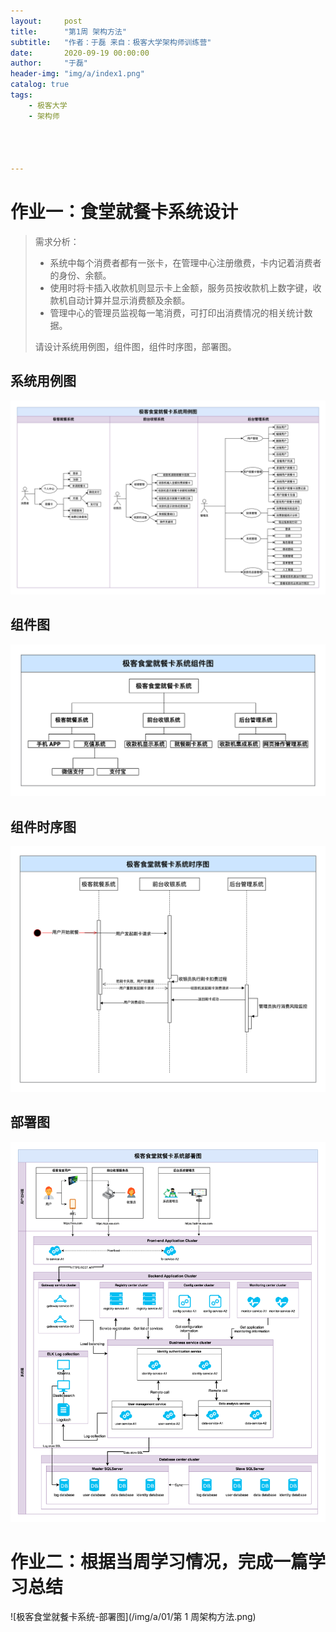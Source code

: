 ```yaml
---
layout:     post
title:      "第1周 架构方法"
subtitle:   "作者：于磊 来自：极客大学架构师训练营"
date:       2020-09-19 00:00:00
author:     "于磊"
header-img: "img/a/index1.png"
catalog: true
tags:
    - 极客大学
    - 架构师




---
```




# 作业一：食堂就餐卡系统设计

> 需求分析：
>
> - 系统中每个消费者都有一张卡，在管理中心注册缴费，卡内记着消费者的身份、余额。
> - 使用时将卡插入收款机则显示卡上金额，服务员按收款机上数字键，收款机自动计算并显示消费额及余额。
> - 管理中心的管理员监视每一笔消费，可打印出消费情况的相关统计数据。
>
> 请设计系统用例图，组件图，组件时序图，部署图。

## 系统用例图

![极客食堂就餐卡系统-系统用例图](/img/a/01/极客食堂就餐卡系统-系统用例图.png)



## 组件图

![极客食堂就餐卡系统-组件图](/img/a/01/极客食堂就餐卡系统-组件图.png)



## 组件时序图

![极客食堂就餐卡系统-组件时序图](/img/a/01/极客食堂就餐卡系统-组件时序图.png)



## 部署图

![极客食堂就餐卡系统-部署图](/img/a/01/极客食堂就餐卡系统-部署图.png)





# 作业二：根据当周学习情况，完成一篇学习总结

![极客食堂就餐卡系统-部署图](/img/a/01/第 1 周架构方法.png)

